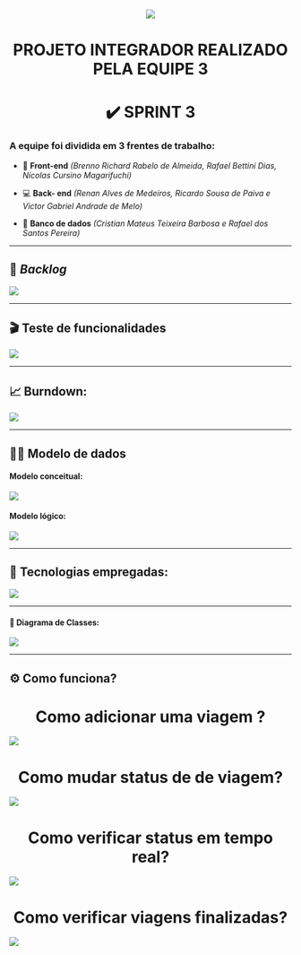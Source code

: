  ## <h1 align="center"> ![](https://github.com/DevSlim001/PI_2020.2/blob/master/logotipocomum.jpg) </h1> 
# <h1 align="center"> PROJETO INTEGRADOR REALIZADO PELA EQUIPE 3 </h1> 
## <h1 align="center"> :heavy_check_mark: SPRINT 3 </h1> 

### A equipe foi dividida em 3 frentes de trabalho:

- :art: **Front-end** *(Brenno Richard Rabelo de Almeida, Rafael Bettini Dias, Nicolas Cursino Magarifuchi)*

- :computer: **Back- end** *(Renan Alves de Medeiros, Ricardo Sousa de Paiva e Victor Gabriel Andrade de Melo)*

- :floppy_disk: **Banco de dados** *(Cristian Mateus Teixeira Barbosa e Rafael dos Santos Pereira)*


--------------------------------------------------------------------------------------------------------------------

## :bookmark: **_Backlog_**

![](https://github.com/DevSlim001/PI_2020.2/blob/master/assets/Product_Backlog_total_3.png)

--------------------------------------------------------------------------------------------------------------------

## :clapper: **Teste de funcionalidades**

![](https://github.com/DevSlim001/PI_2020.2/blob/master/assets/testes_funcionalidades3_1.png)

--------------------------------------------------------------------------------------------------------------------

## :chart_with_upwards_trend: Burndown:

 ![](https://github.com/DevSlim001/PI_2020.2/blob/master/assets/BurndownSprint3.png)

--------------------------------------------------------------------------------------------------------------------

## :man_technologist: Modelo de dados

#### Modelo conceitual:

![](https://github.com/DevSlim001/PI_2020.2/blob/master/assets/mc_sprint3.jpg)


#### Modelo lógico:

![](https://github.com/DevSlim001/PI_2020.2/blob/master/assets/ml_sprint3.png)

--------------------------------------------------------------------------------------------------------------------

## :rocket: Tecnologias empregadas:
 
![](https://github.com/DevSlim001/PI_2020.2/blob/master/tecnology.png)

--------------------------------------------------------------------------------------------------------------------

#### :tea: Diagrama de Classes:

![](https://github.com/DevSlim001/PI_2020.2/blob/sprint2/diagramaclasses.png)

--------------------------------------------------------------------------------------------------------------------
## :gear: Como funciona?

 <h1 align="center"> Como adicionar  uma viagem ? </h1> 

![](https://github.com/DevSlim001/PI_2020.2/blob/master/assets/Adicionar-viagem-Funcionario3_1.gif)

 <h1 align="center"> Como mudar status de de viagem? </h1> 

![](https://github.com/DevSlim001/PI_2020.2/blob/master/assets/Mudar-status-de-viagem-Motorista3_4.gif)


 <h1 align="center"> Como verificar status em tempo real? </h1> 

![](https://github.com/DevSlim001/PI_2020.2/blob/master/assets/Verificar-status-em-tempo-real3_3.gif)


 <h1 align="center"> Como verificar viagens finalizadas? </h1> 

![](https://github.com/DevSlim001/PI_2020.2/blob/master/assets/Como-verificar-viagens-finalizadas-Funcionario3_2.gif)







